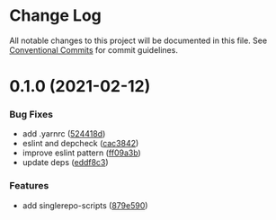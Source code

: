# Change Log

All notable changes to this project will be documented in this file.
See [Conventional Commits](https://conventionalcommits.org) for commit guidelines.

# 0.1.0 (2021-02-12)


### Bug Fixes

* add .yarnrc ([524418d](https://github.com/unional/create/commit/524418d3eecafa25858c285ec3236434e1c8f0de))
* eslint and depcheck ([cac3842](https://github.com/unional/create/commit/cac38423520cbc43d485ebedba10e6d611cb6d4a))
* improve eslint pattern ([ff09a3b](https://github.com/unional/create/commit/ff09a3bf317bf437667f1e540b1ede82e88153b5))
* update deps ([eddf8c3](https://github.com/unional/create/commit/eddf8c32bf798ab900e01fa727710b6693804e74))


### Features

* add singlerepo-scripts ([879e590](https://github.com/unional/create/commit/879e59011a009fcb62cce5297d602ff11e4717c9))

